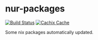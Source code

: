 # nur-packages

[![Build Status](https://travis-ci.org/jeremiehuchet/nur-packages.svg?branch=master)](https://travis-ci.org/jeremiehuchet/nur-packages)
[![Cachix Cache](https://img.shields.io/badge/cachix-jeremiehuchet-blue.svg)](https://jeremiehuchet.cachix.org)

Some nix packages automatically updated.

